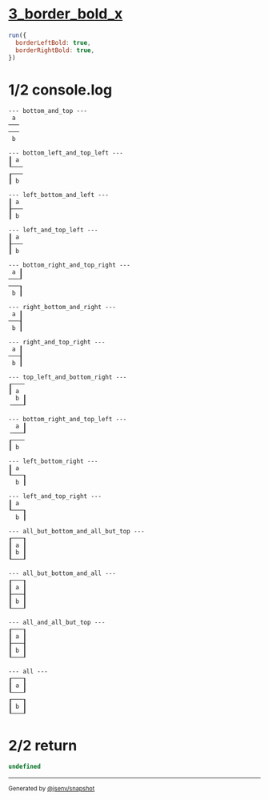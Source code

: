 # [3_border_bold_x](../../table_2_cells_same_column.test.mjs#L134)

```js
run({
  borderLeftBold: true,
  borderRightBold: true,
})
```

# 1/2 console.log

```console
--- bottom_and_top ---
 a 
───
───
 b 

--- bottom_left_and_top_left ---
┃ a 
┖───
┎───
┃ b 

--- left_bottom_and_left ---
┃ a 
┠───
┃ b 

--- left_and_top_left ---
┃ a 
┠───
┃ b 

--- bottom_right_and_top_right ---
 a ┃
───┚
───┒
 b ┃

--- right_bottom_and_right ---
 a ┃
───┨
 b ┃

--- right_and_top_right ---
 a ┃
───┨
 b ┃

--- top_left_and_bottom_right ---
┎───╴
┃ a  
  b ┃
╶───┚

--- bottom_right_and_top_left ---
  a ┃
╶───┚
┎───╴
┃ b  

--- left_bottom_right ---
┃ a  
┖───┒
  b ┃

--- left_and_top_right ---
┃ a  
┖───┒
  b ┃

--- all_but_bottom_and_all_but_top ---
┎───┒
┃ a ┃
┃ b ┃
┖───┚

--- all_but_bottom_and_all ---
┎───┒
┃ a ┃
┠───┨
┃ b ┃
┖───┚

--- all_and_all_but_top ---
┎───┒
┃ a ┃
┠───┨
┃ b ┃
┖───┚

--- all ---
┎───┒
┃ a ┃
┖───┚
┎───┒
┃ b ┃
┖───┚

```

# 2/2 return

```js
undefined
```

---

<sub>
  Generated by <a href="https://github.com/jsenv/core/tree/main/packages/independent/snapshot">@jsenv/snapshot</a>
</sub>
